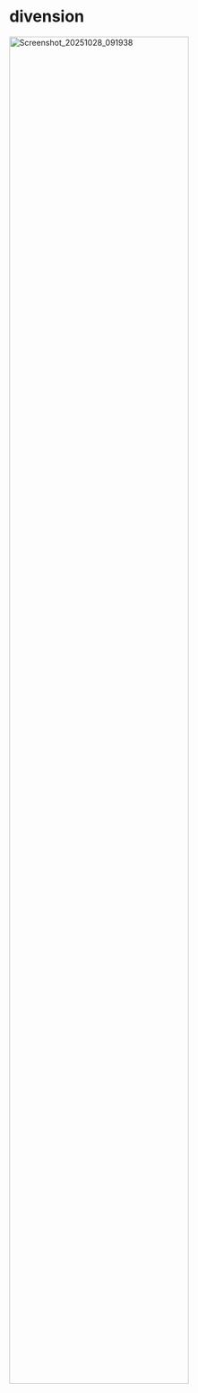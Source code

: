 # divension

<img width="320" height="2400" alt="Screenshot_20251028_091938" src="https://github.com/user-attachments/assets/5f27548b-2784-4be1-8d7c-f8d36c097c66" />

